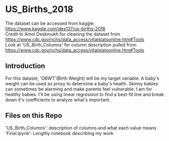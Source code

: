 # US_Births_2018
The dataset can be accessed from kaggle:<br> https://www.kaggle.com/des137/us-births-2018 <br> Credit to Amol Deskmukh for cleaning the dataset from <br> https://www.cdc.gov/nchs/data_access/vitalstatsonline.htm#Tools <br>
Look at 'US_Birth_Columns' for column description pulled from <br>https://www.cdc.gov/nchs/data_access/vitalstatsonline.htm#Tools
## Introduction
For this dataset, 'DBWT'(Birth Weight) will be my target variable. A baby's weight can be used as proxy to determine a baby's health. Skinny babies can sometimes be alarming and make parents feel vulnerable. I am for healthy babies. I'll be using linear regression to find a best-fit line and break down it's coefficients to analyze what's important. 
## Files on this Repo
'US_Birth_Columns': description of columns and what each value means<br>
'Final.ipynb': Lengthy notebook describing my work
